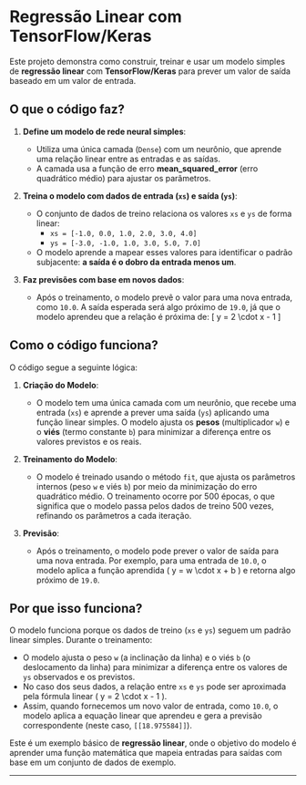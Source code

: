 # Regressão Linear com TensorFlow/Keras

Este projeto demonstra como construir, treinar e usar um modelo simples de **regressão linear** com **TensorFlow/Keras** para prever um valor de saída baseado em um valor de entrada.

## O que o código faz?

1. **Define um modelo de rede neural simples**:
   - Utiliza uma única camada (`Dense`) com um neurônio, que aprende uma relação linear entre as entradas e as saídas.
   - A camada usa a função de erro **mean_squared_error** (erro quadrático médio) para ajustar os parâmetros.

2. **Treina o modelo com dados de entrada (`xs`) e saída (`ys`)**:
   - O conjunto de dados de treino relaciona os valores `xs` e `ys` de forma linear:
     - `xs = [-1.0, 0.0, 1.0, 2.0, 3.0, 4.0]`
     - `ys = [-3.0, -1.0, 1.0, 3.0, 5.0, 7.0]`
   - O modelo aprende a mapear esses valores para identificar o padrão subjacente: **a saída é o dobro da entrada menos um**.

3. **Faz previsões com base em novos dados**:
   - Após o treinamento, o modelo prevê o valor para uma nova entrada, como `10.0`. A saída esperada será algo próximo de `19.0`, já que o modelo aprendeu que a relação é próxima de:
   \[
   y = 2 \cdot x - 1
   \]

## Como o código funciona?

O código segue a seguinte lógica:

1. **Criação do Modelo**:
   - O modelo tem uma única camada com um neurônio, que recebe uma entrada (`xs`) e aprende a prever uma saída (`ys`) aplicando uma função linear simples. O modelo ajusta os **pesos** (multiplicador `w`) e o **viés** (termo constante `b`) para minimizar a diferença entre os valores previstos e os reais.

2. **Treinamento do Modelo**:
   - O modelo é treinado usando o método `fit`, que ajusta os parâmetros internos (peso `w` e viés `b`) por meio da minimização do erro quadrático médio. O treinamento ocorre por 500 épocas, o que significa que o modelo passa pelos dados de treino 500 vezes, refinando os parâmetros a cada iteração.

3. **Previsão**:
   - Após o treinamento, o modelo pode prever o valor de saída para uma nova entrada. Por exemplo, para uma entrada de `10.0`, o modelo aplica a função aprendida \( y = w \cdot x + b \) e retorna algo próximo de `19.0`.

## Por que isso funciona?

O modelo funciona porque os dados de treino (`xs` e `ys`) seguem um padrão linear simples. Durante o treinamento:

- O modelo ajusta o peso `w` (a inclinação da linha) e o viés `b` (o deslocamento da linha) para minimizar a diferença entre os valores de `ys` observados e os previstos.
- No caso dos seus dados, a relação entre `xs` e `ys` pode ser aproximada pela fórmula linear \( y = 2 \cdot x - 1 \).
- Assim, quando fornecemos um novo valor de entrada, como `10.0`, o modelo aplica a equação linear que aprendeu e gera a previsão correspondente (neste caso, `[[18.975584]]`).

Este é um exemplo básico de **regressão linear**, onde o objetivo do modelo é aprender uma função matemática que mapeia entradas para saídas com base em um conjunto de dados de exemplo.

---
